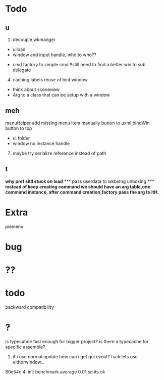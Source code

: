 # Todo
## u
<!-- 1. oh i need a project specific keyset also adtional keymap -->
<!-- 2. additional layer map -->
<!-- 3. same layer combination -->
1. decouple wkmanger
 <!-- - settings -->
 - uiload
 - window and input handle, who to who??
<!-- *** hideflag wont work for first time it created fixed, import is ok, only happened when mannually delay*** -->
- cmd factory to simple cmd
!!still need to find a better win to sub delegate
4. caching labels reuse of hint window
- think about sceneview
- Arg to a class that can be setup with a window
## meh
menuHelper add missing menu item manually
button to uxml
bindWin button to top
- ui folder
- window no instance handle
7. maybe try serialize reference instead of path
## t
**why pref sitll stuck on load**
*** pass userdata to wkbidng unboxing ***
**instead of keep creating command we should have an arg table,one command instance, after command creation,factory pass the arg to itH.**
<!-- 2.optimize format layer hints -->
<!-- 2. when lost focus of whichkey window ,unity will lost focus too. -->
<!-- 3. check for duplicated key. -->
<!-- 4. change arg to string[] -->
<!-- 5. check keycode length to exclude unwanted keys -->
<!-- 6. upper case key -->
<!-- 8. layer refector -->
<!-- 9. show hint -->
<!-- 12. setting followmosue -->
<!-- 15. overRideshowHints -->
<!-- 16. Refesh? -->
<!-- 17.window data to static, init data and calculate lineheight, invoke by whichkey, -->
<!-- 12. set set Hint Window Size Correctly -->
<!-- 13. setting  -->
<!-- 14. space -->
<!-- 10. change root -->
<!-- 7. Sep settings and manager? do i really need it?Yes!! -->
<!-- 1.wrapper class for setting and preference -->
<!-- 2.LoadSetting -->

<!-- 1. mkhdl complete to reset; -->
<!-- 1. refactor wk manger -->
<!-- 1. rewite list get -->
<!-- 1. try fonts; -->
<!-- GetHints -->
<!-- UI -->
<!-- 4. defualt value interface -->
<!-- setting  -->
<!-- dropdown size -->
<!-- attributes to ignre factory -->
<!-- bind window -->
<!-- change root -->
<!-- keyset use wkkey -->
<!-- keyset to struct -->

<!-- asset using keystruct -->


<!-- make bind label a template -->
<!-- method attribute static with no arg -->
<!-- method command -->
<!-- - scene -->
  <!-- - scene use active transform -->
  <!-- - scene object and asset object -->
  <!-- - maybe use one dataholder -->


<!-- 1. benchmarking cached window -->
<!-- 2. keynode encapsulate and clear after init -->
<!-- 2. assets auto focus on project view -->
<!-- 2. project settings (test Array) -->
<!-- 2. folder manager -->
<!-- 3. scene manager -->
<!-- 14. static format layer hints -->
<!-- 13. follow mouse on change -->
<!-- 11. better way to find duplicated key=> bind win serach table -->
<!-- 5. abstract the window ,there should be a window ref in manager -->
<!-- 1. window instance ref should get from manger:Assethandler -->
<!-- 2. mk hdl and manager ,hdl as an abstarct base -->
<!-- 2. ?active by keyseq<br> -->
<!-- 5. lineheight -->
<!-- 6. keycode ext to util -->
<!-- *** a wrapper is bad for gc, also may lose some reAference,so is intend to repalce json,so lets just edit yaml *** -->
<!-- *** wk to static class singleton to manager *** -->
# Extra
piemenu
# bug
<!-- key interception failed, key up -->
<!-- not handle shift when binding -->
<!-- assetNavdata so no biding -->
<!-- window doesnot close -->
<!-- ?? prefab is gameobject? -->
# ??
<!-- setting ui stuck why? -->
<!-- keybing use int or keycode to char? -->
<!-- !todo tree -->
<!-- !!!!benchmark  chached 0.01 not cached 0.04 -->
<!-- !!! load :list vs array for reloading? -->
<!-- cmdtype??? -->
<!-- Wkint? -->
<!-- check for list that can switch to array -->
# todo 
<!-- UI Elements cant calculate actual size properly(01245f7a) -->
backward compatibility
<!-- Command mode design pattern -->
<!-- Decouple whichkey to wkmanager and wksetting
maybe go on.. decouple wkmanger to keymanager -->
<!-- show window to delegate so user can customize by them self -->
<!-- a tool that get all menuitem -->
# ?
is typecahce fast enough for bigger project? is there a typecache for specific assemble?
1. if i use normal update how can i get gui event?  fuck lets use eidtorwindow...
<!-- 2. have to think through about layer hints,is sb really good? after sethints the hints can be clear -->
<!-- 3. Maybe Add a setting ,let user choose between sting array and list,it beauty and speed -->
<!-- 4. mkhdl Reset VS Complete? i fogot why i use complete... -->
<!-- wk pref property getter if null create instance? no need.  -->
80e54c
4. init benchmark average 0.01 so its ok
<!-- 5. command arg or cmd factory? command arg or cmd factory? command arg or cmd factory? command arg or cmd factory? -->
